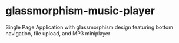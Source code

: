 # glassmorphism-music-player
Single Page Application with glassmorphism design featuring bottom navigation, file upload, and MP3 miniplayer
